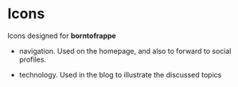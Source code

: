 # Icons

Icons designed for **borntofrappe**

- navigation. Used on the homepage, and also to forward to social profiles.

- technology. Used in the blog to illustrate the discussed topics
